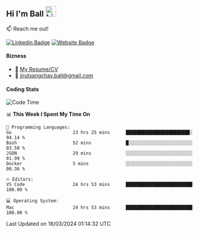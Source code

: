 ## Hi I'm Ball <img src="https://user-images.githubusercontent.com/1303154/88677602-1635ba80-d120-11ea-84d8-d263ba5fc3c0.gif" width="28px" height="28px" alt="hi">
 
:mailbox: Reach me out!

[![Linkedin Badge](https://img.shields.io/badge/-Jirut-0e76a8?style=flat&labelColor=0e76a8&logo=linkedin&logoColor=white)](https://www.linkedin.com/in/jirut-sangchay-338370251)
[![Website Badge](https://img.shields.io/badge/Website-184aa8?logo=website&logoColor=)](https://resume-jirut.web.app)

<!-- TODO: Add last video link -->
#### Bizness
- :paperclip: [My Resume/CV](https://github.com/Jirut01/Jirut01/blob/main/resume_jirut.pdf)
- :email: jirutsangchay.ball@gmail.com

#### Coding Stats


<!--START_SECTION:waka-->
![Code Time](http://img.shields.io/badge/Code%20Time-922%20hrs%2028%20mins-blue)

📊 **This Week I Spent My Time On** 

```text
💬 Programming Languages: 
Go                       23 hrs 25 mins      ████████████████████████░   94.14 % 
Bash                     52 mins             █░░░░░░░░░░░░░░░░░░░░░░░░   03.50 % 
JSON                     29 mins             ░░░░░░░░░░░░░░░░░░░░░░░░░   01.99 % 
Docker                   5 mins              ░░░░░░░░░░░░░░░░░░░░░░░░░   00.36 % 

🔥 Editors: 
VS Code                  24 hrs 53 mins      █████████████████████████   100.00 % 

💻 Operating System: 
Mac                      24 hrs 53 mins      █████████████████████████   100.00 % 
```


 Last Updated on 18/03/2024 01:14:32 UTC
<!--END_SECTION:waka-->
